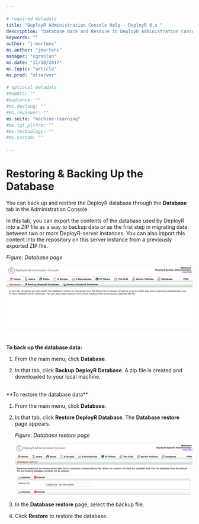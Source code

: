 ```yaml
---

# required metadata
title: "DeployR Administration Console Help - DeployR 8.x "
description: "Database Back and Restore in DeployR Administration Console"
keywords: ""
author: "j-martens"
ms.author: "jmartens"
manager: "cgronlun"
ms.date: "11/10/2017"
ms.topic: "article"
ms.prod: "mlserver"

# optional metadata
#ROBOTS: ""
#audience: ""
#ms.devlang: ""
#ms.reviewer: ""
ms.suite: "machine-learning"
#ms.tgt_pltfrm: ""
#ms.technology: ""
#ms.custom: ""

---
```


# Restoring & Backing Up the Database

You can back up and restore the DeployR database through the **Database** tab in the Administration Console.

In this tab, you can export the contents of the database used by DeployR into a ZIP file as a way to backup data or as the first step in migrating data between two or more DeployR-server instances. You can also import this content into the repository on this server instance from a previously exported ZIP file. 

_Figure: Database page_

![](media/deployr-admin-console-database/db-tab.png)  


**To back up the database data:**

1.  From the main menu, click **Database**.

1. In that tab, click **Backup DeployR Database**. A zip file is created and downloaded to your local machine.

<br>
**To restore the database data**

1.  From the main menu, click **Database**.

1. In that tab, click **Restore DeployR Database**. The **Database restore** page appears.

	_Figure: Database restore page_
	
	![](media/deployr-admin-console-database/db-restore.png)

1. In the **Database restore** page, select the backup file.

1. Click **Restore** to restore the database.